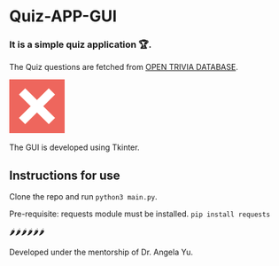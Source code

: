 # Quiz-APP-GUI
### It is a simple quiz application  🏆.

The Quiz questions are fetched from [OPEN TRIVIA DATABASE](https://opentdb.com/).

![This is and ](/images/false.png)

The GUI is developed using Tkinter.

## Instructions for use
Clone the repo and run ```python3 main.py```. 

Pre-requisite:
requests module must be installed.
```pip install requests```

🌶🌶🌶🌶🌶🌶

Developed under the mentorship of Dr. Angela Yu. 

